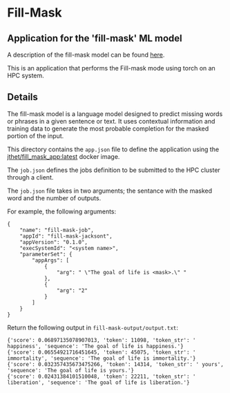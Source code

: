 # Fill-Mask
## Application for the 'fill-mask' ML model
A description of the fill-mask model can be found [here](https://huggingface.co/tasks/fill-mask).

This is an application that performs the Fill-mask mode using torch on an HPC system.

## Details 
The fill-mask model is a language model designed to predict missing words or phrases in a given sentence or text. It uses contextual information and training data to generate the most probable completion for the masked portion of the input.

This directory contains the `app.json` file to define the application using the [jthet/fill_mask_app:latest](https://hub.docker.com/repository/docker/jthet/fill_mask_app/general) docker image.

The `job.json` defines the jobs definition to be submitted to the HPC cluster through a client. 

The `job.json` file takes in two arguments; the sentance with the masked word and the number of outputs. 

For example, the following arguments:
```
{
    "name": "fill-mask-job",
    "appId": "fill-mask-jacksont",
    "appVersion": "0.1.0",
    "execSystemId": "<system name>",
    "parameterSet": {
        "appArgs": [
            {
                "arg": " \"The goal of life is <mask>.\" " 
            },
            {
                "arg": "2"
            }
        ]
    }
}
```

Return the following output in `fill-mask-output/output.txt`:

```
{'score': 0.06897135078907013, 'token': 11098, 'token_str': ' happiness', 'sequence': 'The goal of life is happiness.'}
{'score': 0.06554921716451645, 'token': 45075, 'token_str': ' immortality', 'sequence': 'The goal of life is immortality.'}
{'score': 0.032357435673475266, 'token': 14314, 'token_str': ' yours', 'sequence': 'The goal of life is yours.'}
{'score': 0.02431384101510048, 'token': 22211, 'token_str': ' liberation', 'sequence': 'The goal of life is liberation.'}
```



